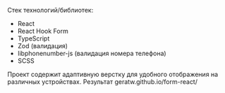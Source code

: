 Стек технологий/библиотек:

- React
- React Hook Form
- TypeScript
- Zod (валидация)
- libphonenumber-js (валидация номера телефона)
- SCSS

Проект содержит адаптивную верстку для удобного отображения на различных устройствах. Результат geratw.github.io/form-react/
